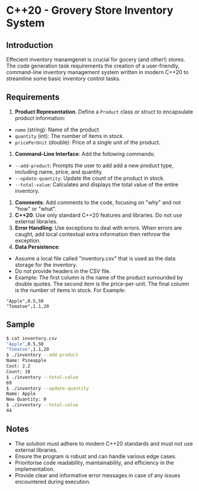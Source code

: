 # C++20 - Grovery Store Inventory System

## Introduction

Effecient inventory manamgenet is crucial for gocery (and other!) stores. The code generation task requirements the creation of a user-friendly, command-line inventory management system written in modern C++20 to streamline some basic inventory control tasks.

## Requirements

1. **Product Representation**. Define a `Product` class or struct to encapsulate product information:
 * `name` (string): Name of the product
 * `quantity` (int): The number of items in stock.
 * `pricePerUnit` (double): Price of a single unit of the product.
1. **Command-Line Interface**: Add the following commands:
 * `--add-product`: Prompts the user to add add a new product type, including name, price, and quantity.
 * `--update-quantity`: Update the count of the product in stock.
 * `--total-value`: Calculates and displays the total value of the entire inventory.
1. **Comments**: Add comments to the code, focusing on "why" and not "how" or "what".
1. **C++20**: Use only standard C++20 features and libraries. Do not use external libraries.
1. **Error Handling**: Use exceptions to deal with errors. When errors are caught, add local contextual extra information then rethrow the exception.
1. **Data Persistence**:
 * Assume a local file called "inventory.csv" that is used as the data storage for the inventory.
 * Do not provide headers in the CSV  file.
 * Example: The first column is the name of the product surrounded by double quotes. The second item is the price-per-unit. The final column is the number of items in stock. For Example:
 ```
 "Apple",0.5,50
 "Tomatoe",1.1,20
 ```

## Sample

```bash
$ cat inventory.csv
"Apple",0.5,50
"Tomatoe",1.1,20
$ ./inventory --add-product
Name: Pineapple
Cost: 2.2
Count: 10
$ ./inventory --total-value
69
$ ./inventory --update-quantity
Name: Apple
New Quantity: 0
$ ./inventory --total-value
44
```

## Notes

* The solution must adhere to modern C++20 standards and must not use external libraries.
* Ensure the program is robust and can handle various edge cases.
* Prioritorise code readability, maintainability, and efficiency in the implementation.
* Provide clear and informative error messages in case of any issues encountered during execution.


